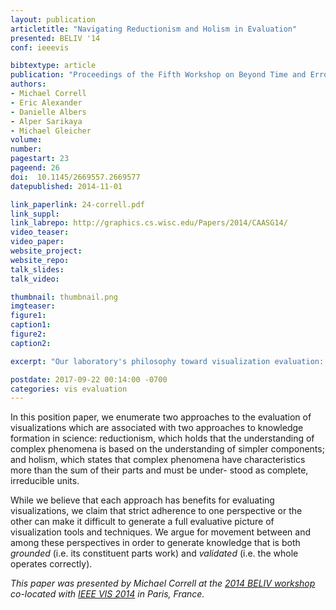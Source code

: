 ```yaml
--- 
layout: publication
articletitle: "Navigating Reductionism and Holism in Evaluation"
presented: BELIV '14
conf: ieeevis

bibtextype: article
publication: "Proceedings of the Fifth Workshop on Beyond Time and Errors: Novel Evaluation Methods for Visualization"
authors: 
- Michael Correll
- Eric Alexander
- Danielle Albers
- Alper Sarikaya
- Michael Gleicher 
volume: 
number: 
pagestart: 23
pageend: 26
doi:  10.1145/2669557.2669577
datepublished: 2014-11-01

link_paperlink: 24-correll.pdf
link_suppl: 
link_labrepo: http://graphics.cs.wisc.edu/Papers/2014/CAASG14/
video_teaser: 
video_paper: 
website_project: 
website_repo: 
talk_slides: 
talk_video:

thumbnail: thumbnail.png
imgteaser: 
figure1: 
caption1: 
figure2: 
caption2: 

excerpt: "Our laboratory's philosophy toward visualization evaluation: evaluate from both a holistic and reductionist perspective."

postdate: 2017-09-22 00:14:00 -0700
categories: vis evaluation 
---
```


In this position paper, we enumerate two approaches to the evaluation  of  visualizations  which  are  associated  with  two approaches to knowledge formation in science: reductionism, which holds that the understanding of complex phenomena is based on the understanding of simpler components; and holism, which states that complex phenomena have characteristics more than the sum of their parts and must be under-
stood as complete, irreducible units.  

While we believe that each approach has benefits for evaluating visualizations, we claim that strict adherence to one perspective or the other
can  make  it  difficult  to  generate  a  full  evaluative  picture of visualization tools and techniques.  We argue for movement between and among these perspectives in order to generate knowledge that is both *grounded* (i.e. its constituent parts work) and *validated* (i.e. the whole operates correctly).

*This paper was presented by Michael Correll at the [2014 BELIV workshop](https://beliv-workshop.github.io/2014/) co-located with [IEEE VIS 2014](http://ieeevis.org/year/2014/info/vis-welcome/welcome) in Paris, France.*
